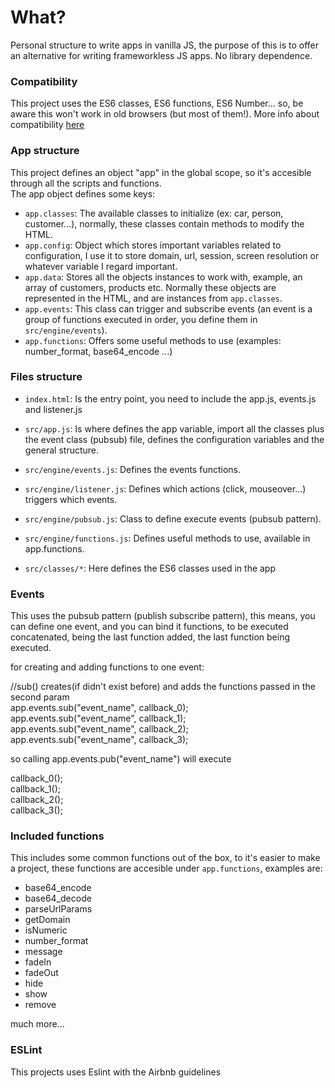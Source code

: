 # What?

 Personal structure to write apps in vanilla JS, the purpose of this is to offer an alternative for writing frameworkless JS apps.
 No library dependence.

### Compatibility

This project uses the ES6 classes, ES6 functions, ES6 Number... so, be aware this won't work in old browsers (but most of them!). More info about compatibility [here](https://caniuse.com/#search=es6)  

### App structure

This project defines an object "app" in the global scope, so it's accesible through all the scripts and functions.  
The app object defines some keys:

- `app.classes`: The available classes to initialize (ex: car, person, customer...), normally, these classes contain methods to modify the HTML.
- `app.config`: Object which stores important variables related to configuration, I use it to store domain, url, session, screen resolution or whatever variable I regard important.
- `app.data`: Stores all the objects instances to work with, example, an array of customers, products etc.
Normally these objects are represented in the HTML, and are instances from `app.classes`.  
- `app.events`: This class can trigger and subscribe events (an event is a group of functions executed in order, you define them in `src/engine/events`).
- `app.functions`: Offers some useful methods to use (examples: number_format, base64_encode ...) 


### Files structure

-  `index.html`: Is the entry point, you need to include the app.js, events.js and listener.js
-  `src/app.js`: Is where defines the app variable, import all the classes plus the event class (pubsub) file, defines the configuration variables and the general structure.

-  `src/engine/events.js`: Defines the events functions.
-  `src/engine/listener.js`: Defines which actions (click, mouseover...) triggers which events.
-  `src/engine/pubsub.js`: Class to define execute events (pubsub pattern).
-  `src/engine/functions.js`: Defines useful methods to use, available in app.functions.  

-  `src/classes/*`: Here defines the ES6 classes used in the app

### Events

This uses the pubsub pattern (publish subscribe pattern), this means, you can define one event, and you can bind it functions, to be executed concatenated, being the last function added, the last function being executed.

for creating and adding functions to one event:  

//sub() creates(if didn't exist before) and adds the functions passed in the second param  
app.events.sub("event_name", callback_0);  
app.events.sub("event_name", callback_1);  
app.events.sub("event_name", callback_2);  
app.events.sub("event_name", callback_3);  

so calling app.events.pub("event_name") will execute  

callback_0();  
callback_1();  
callback_2();  
callback_3();  


### Included functions

This includes some common functions out of the box, to it's easier to make a project, these functions are accesible under `app.functions`, examples are:

- base64_encode
- base64_decode
- parseUrlParams
- getDomain
- isNumeric
- number_format
- message
- fadeIn
- fadeOut
- hide
- show
- remove

much more...

### ESLint

This projects uses Eslint with the Airbnb guidelines